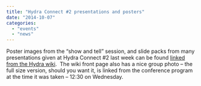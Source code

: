 ```yaml
---
title: "Hydra Connect #2 presentations and posters"
date: "2014-10-07"
categories: 
  - "events"
  - "news"
---
```


Poster images from the “show and tell” session, and slide packs from many presentations given at Hydra Connect #2 last week can be found [linked from the Hydra wiki](https://wiki.duraspace.org/display/hydra/The+Hydra+Project).  The wiki front page also has a nice group photo – the full size version, should you want it, is linked from the conference program at the time it was taken – 12:30 on Wednesday.
